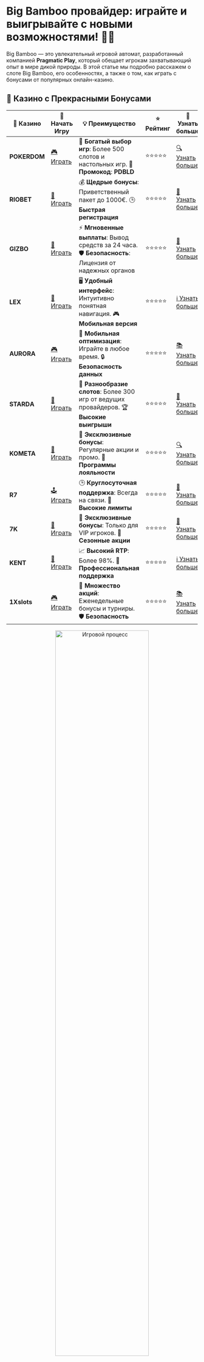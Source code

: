 # Big Bamboo провайдер: играйте и выигрывайте с новыми возможностями! 🎋🎰

Big Bamboo — это увлекательный игровой автомат, разработанный компанией **Pragmatic Play**, который обещает игрокам захватывающий опыт в мире дикой природы. В этой статье мы подробно расскажем о слоте Big Bamboo, его особенностях, а также о том, как играть с бонусами от популярных онлайн-казино.

## 🌟 Казино с Прекрасными Бонусами

| 🎲 **Казино** | 🔗 **Начать Игру** | 💡 **Преимущество** | ⭐ **Рейтинг** | 🔗 **Узнать больше** |
|--------------|---------------------|---------------------|----------------|----------------------|
| **POKERDOM**  | [🎮 Играть](https://brandplay.link/4k77v2yx) | 🎉 **Богатый выбор игр**: Более 500 слотов и настольных игр. 🎁 **Промокод**: **PDBLD** | ⭐⭐⭐⭐⭐ | [🔍 Узнать больше](https://brandplay.link/4k77v2yx) |
| **RIOBET**    | [🎰 Играть](https://brandplay.link/7xBLTPyj) | 💰 **Щедрые бонусы**: Приветственный пакет до 1000€. 🕒 **Быстрая регистрация** | ⭐⭐⭐⭐⭐ | [📖 Узнать больше](https://brandplay.link/7xBLTPyj) |
| **GIZBO**     | [🎲 Играть](https://brandplay.link/bprXw4YV) | ⚡ **Мгновенные выплаты**: Вывод средств за 24 часа. 🛡️ **Безопасность**: Лицензия от надежных органов | ⭐⭐⭐⭐⭐ | [📝 Узнать больше](https://brandplay.link/bprXw4YV) |
| **LEX**       | [🤑 Играть](https://brandplay.link/zW4hdDFV) | 🖥️ **Удобный интерфейс**: Интуитивно понятная навигация. 🎮 **Мобильная версия** | ⭐⭐⭐⭐⭐ | [ℹ️ Узнать больше](https://brandplay.link/zW4hdDFV) |
| **AURORA**    | [🎮 Играть](https://10trafic-stat2.com/click/668546556bcc6313411604bd/6766/13032/subaccount) | 📱 **Мобильная оптимизация**: Играйте в любое время. 🔒 **Безопасность данных** | ⭐⭐⭐⭐⭐ | [📚 Узнать больше](https://10trafic-stat2.com/click/668546556bcc6313411604bd/6766/13032/subaccount) |
| **STARDА**    | [🎯 Играть](https://brandplay.link/fB7xwRFL) | 🎰 **Разнообразие слотов**: Более 300 игр от ведущих провайдеров. 🏆 **Высокие выигрыши** | ⭐⭐⭐⭐⭐ | [🔎 Узнать больше](https://brandplay.link/fB7xwRFL) |
| **KOMETA**    | [🎰 Играть](https://brandplay.link/8ZymQJV8) | 🎁 **Эксклюзивные бонусы**: Регулярные акции и промо. 🔄 **Программы лояльности** | ⭐⭐⭐⭐⭐ | [🔍 Узнать больше](https://brandplay.link/8ZymQJV8) |
| **R7**        | [🕹️ Играть](https://brandplay.link/bMd3Yjsw) | 🕒 **Круглосуточная поддержка**: Всегда на связи. 💸 **Высокие лимиты** | ⭐⭐⭐⭐⭐ | [📖 Узнать больше](https://brandplay.link/bMd3Yjsw) |
| **7K**        | [🎲 Играть](https://brandplay.link/BvQyFShp) | 🌟 **Эксклюзивные бонусы**: Только для VIP игроков. 🎉 **Сезонные акции** | ⭐⭐⭐⭐⭐ | [📝 Узнать больше](https://brandplay.link/BvQyFShp) |
| **KENT**      | [🤑 Играть](https://brandplay.link/Fv2WP3js) | 📈 **Высокий RTP**: Более 98%. 💼 **Профессиональная поддержка** | ⭐⭐⭐⭐⭐ | [ℹ️ Узнать больше](https://brandplay.link/Fv2WP3js) |
| **1Xslots**   | [🎮 Играть](https://brandplay.link/hSB1khtr) | 🎉 **Множество акций**: Еженедельные бонусы и турниры. 🛡️ **Безопасность** | ⭐⭐⭐⭐⭐ | [📚 Узнать больше](https://brandplay.link/hSB1khtr) |

<div align="center"> <img src="https://i.pinimg.com/originals/1d/b3/25/1db325483acbe642c6d4e6fdd73a4988.gif" alt="Игровой процесс" width="70%"> </div>
---

## 🚀 Быстрые Выигрыши и Поддержка

| 🎲 **Казино** | 🔗 **Начать Игру** | 💡 **Преимущество** | ⭐ **Рейтинг** | 🔗 **Узнать больше** |
|--------------|---------------------|---------------------|----------------|----------------------|
| **GAMA**      | [🎯 Играть](https://brandplay.link/j6NMKsDz) | 🔍 **Интуитивный интерфейс**: Легкость использования. 🏅 **Престижные турниры** | ⭐⭐⭐⭐☆ | [🔎 Узнать больше](https://brandplay.link/j6NMKsDz) |
| **ONION**     | [🎰 Играть](https://brandplay.link/zBGRVpQ9) | 🤑 **Низкие ставки**: Идеально для начинающих. 🔄 **Быстрые выводы** | ⭐⭐⭐⭐☆ | [🔍 Узнать больше](https://brandplay.link/zBGRVpQ9) |
| **ЧЕМПИОН**   | [🕹️ Играть](https://temon-gter.cfd/go/lRq?p80412p304504pcc44t17455) | 🏅 **Лояльная программа**: Награды за активность. 🎁 **Ежемесячные бонусы** | ⭐⭐⭐⭐☆ | [📖 Узнать больше](https://temon-gter.cfd/go/lRq?p80412p304504pcc44t17455) |
| **VAVADA**    | [🎲 Играть](https://vavadapartner.pro/?promo=ea5c9275-6854-4505-94fc-95ab18221945-linkb2) | 🚀 **Быстрая регистрация**: Начните играть мгновенно. 🔐 **Безопасные транзакции** | ⭐⭐⭐⭐☆ | [📝 Узнать больше](https://vavadapartner.pro/?promo=ea5c9275-6854-4505-94fc-95ab18221945-linkb2) |
| **FRIENDS**   | [🤑 Играть](https://gofriends.mba/linkb2) | 🤝 **Социальные игры**: Играйте с друзьями. 🌐 **Мультиплатформенность** | ⭐⭐⭐⭐☆ | [ℹ️ Узнать больше](https://gofriends.mba/linkb2) |
| **1WIN**      | [🎮 Играть](https://brandplay.link/smXVpBbG) | 🏆 **Спортивные ставки**: Широкий выбор видов спорта. 💵 **Высокие коэффициенты** | ⭐⭐⭐⭐☆ | [📚 Узнать больше](https://brandplay.link/smXVpBbG) |
| **DRIP**      | [🎯 Играть](https://drp-ircp01.com/c07e6a3db) | 🌐 **Инновационные игры**: Новейшие игровые технологии. 🛡️ **Высокая безопасность** | ⭐⭐⭐⭐☆ | [🔎 Узнать больше](https://drp-ircp01.com/c07e6a3db) |
| **JOYCASINO** | [🎰 Играть](https://rpc30.call2me.pro/?/ru/registration?apkpop=0&partner=p24970p3291217pc98f) | 🎁 **Приятные бонусы**: Ежедневные акции и подарки. 🕹️ **Разнообразие игр** | ⭐⭐⭐⭐☆ | [🔍 Узнать больше](https://rpc30.call2me.pro/?/ru/registration?apkpop=0&partner=p24970p3291217pc98f) |
| **PLAYFORTUNA** | [🎮 Играть](https://fortunapromo.net/alt/playfortuna/registration?0dc4a9362a71feb7e3f165fb8e766f70) | 🎉 **Регулярные акции**: Бонусы, фриспины и многое другое. 🏅 **Турниры** | ⭐⭐⭐⭐☆ | [📚 Узнать больше](https://fortunapromo.net/alt/playfortuna/registration?0dc4a9362a71feb7e3f165fb8e766f70) |
| **SYKAA**     | [🤑 Играть](https://s-two-way.com/?source=linkb2&pid=30697) | 💸 **Доступные ставки**: Идеально для новичков. 🎁 **Щедрые бонусы** | ⭐⭐⭐⭐☆ | [🔍 Узнать больше](https://s-two-way.com/?source=linkb2&pid=30697) |

<div align="center"> <img src="https://i.pinimg.com/originals/1d/b3/25/1db325483acbe642c6d4e6fdd73a4988.gif" alt="Игровой процесс" width="70%"> </div>

![Big Bamboo провайдер](https://i.pinimg.com/originals/a9/29/6e/a9296ea1cf6a7c20a985e593451f0323.png)

## О чем слот Big Bamboo? 🐼

Big Bamboo — это слот с яркой тематикой дикой природы, где главный герой — бамбуковый лес, полный животных и загадочных символов. Этот слот от **Pragmatic Play** подарит игрокам не только красивую графику, но и массу бонусных функций, которые могут привести к крупным выигрыша.

Основные особенности игры — это её простота в освоении, бонусные символы и, конечно, возможность выигрывать с каждым вращением барабанов.

## Особенности игры в Big Bamboo 🌱

1. **Символы Wild и Scatter**: Символы Wild и Scatter активно помогают создавать выигрышные комбинации, увеличивая шансы на успешные спины.
2. **Бесплатные вращения**: Получив три и более Scatter-символа, вы активируете режим бесплатных вращений. Во время этого режима шансы на крупный выигрыш значительно увеличиваются.
3. **Большие выигрыши**: Множество бонусных функций, включая множители, могут значительно увеличить ваши выигрыши и сделать игру более увлекательной.
4. **Дикая природа**: Визуальный стиль слота прекрасно передает атмосферу дикой природы, что делает игру еще более привлекательной.

## Где играть в Big Bamboo и какие бонусы вас ждут? 🎉

Для того чтобы насладиться игрой в Big Bamboo, выберите надежное онлайн-казино, которое предлагает бонусы и акции для новых игроков. В большинстве онлайн-казино есть хорошие бонусы, которые можно использовать для игры в этот слот:

- **Бонусы за регистрацию**: Многие казино предоставляют бонусы за регистрацию, которые можно использовать на Big Bamboo.
- **Фриспины**: Бесплатные вращения — это один из самых популярных бонусов, который также можно использовать для игры в Big Bamboo.
- **Бонусы на депозит**: Некоторые онлайн-казино предлагают бонусы на первый депозит, что дает вам дополнительные средства для игры.

## Почему стоит играть в Big Bamboo? 🏆

- **Яркая тема и отличная графика**: Слот погружает в атмосферу дикой природы с потрясающими изображениями бамбукового леса и животных.
- **Увлекательные бонусы**: Возможности получить бесплатные вращения и дополнительные бонусы делают игру еще более увлекательной.
- **Высокие выигрыши**: Благодаря бонусам и множителям, шансы на большой выигрыш значительно возрастают.

## Как играть в Big Bamboo? 🎮

1. **Выберите казино с бонусами**: Чтобы начать, выберите онлайн-казино, которое предлагает Big Bamboo и бонусы для новых игроков.
2. **Активируйте бонусы**: Получите бонусы за регистрацию или фриспины и используйте их для игры в слот.
3. **Настройте ставку**: Установите удобную для себя ставку и начинайте вращать барабаны.
4. **Следите за бонусами**: С помощью бонусных символов и специальных функций ваши шансы на выигрыш увеличиваются.

## Где играть в Big Bamboo? 🌐

Играть в Big Bamboo можно на множестве онлайн-платформ, включая популярные казино, такие как:
- **Riobet** — казино с большим выбором слотов, включая Big Bamboo. Часто предлагает бонусы для новых игроков.
- **Pokerdom** — онлайн-казино, которое регулярно проводит акции и дает бонусы на первый депозит.
- **Gizbo** — предлагает привлекательные бонусы и фриспины для игроков, которые выбирают слоты от Pragmatic Play.

## Заключение 🎯

Big Bamboo — это не просто слот, а настоящая охота за большими выигрышами среди бамбуковых лесов. Благодаря яркой графике, бонусным функциям и возможности выиграть много, этот слот от **Pragmatic Play** продолжает оставаться фаворитом среди игроков по всему миру. Выбирайте казино с бонусами и начинайте игру, чтобы покорить этот захватывающий слот! 🐼💰
